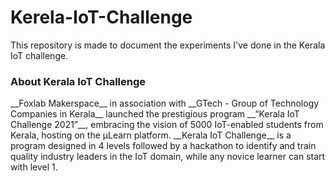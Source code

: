# Kerela-IoT-Challenge
This repository is made to document the experiments I've done in the Kerala IoT challenge. 
### About Kerala IoT Challenge 
\_\_Foxlab Makerspace\_\_ in association with \_\_GTech - Group of Technology Companies in Kerala\_\_ launched the prestigious program \_\_“Kerala IoT Challenge 2021”\_\_, embracing the vision of 5000 IoT-enabled students from Kerala, hosting on the µLearn platform. \_\_Kerala IoT Challenge\_\_ is a program designed in 4 levels followed by a hackathon to identify and train quality industry leaders in the IoT domain, while any novice learner can start with level 1.

